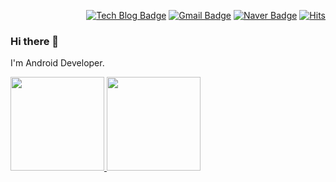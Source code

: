 <div align=right>
  
[![Tech Blog Badge](http://img.shields.io/badge/-Tech%20blog-black?style=plastic&logo=github&link=https://taehyungk.github.io/)](https://taehyungk.github.io/)     [![Gmail Badge](https://img.shields.io/badge/Gmail-ea4335?style=plastic&logo=Gmail&logoColor=white&link=mailto:rlaxogud555@gmail.com)](mailto:rlaxogud555@gmail.com)  [![Naver Badge](https://img.shields.io/badge/Naver-03c75a?style=plastic&logo=naver&logoColor=white&link=mailto:xogud3125@naver.com)](mailto:xogud3125@naver.com)
[![Hits](https://hits.seeyoufarm.com/api/count/incr/badge.svg?url=https%3A%2F%2Fgithub.com%2Ftaehyungk&count_bg=%2379C83D&title_bg=%23555555&icon=&icon_color=%23E7E7E7&title=hits&edge_flat=false)](https://hits.seeyoufarm.com)
    
</div>

### Hi there 👋

I'm Android Developer.

<a href="https://github.com/anuraghazra/github-readme-stats">
  <img src="https://github-readme-stats.vercel.app/api?username=taehyungk&show_icons=true&theme=dark" height="150px"  />
</a>
<a href="https://github.com/anuraghazra/github-readme-stats">
  <img src="https://github-readme-stats.vercel.app/api/top-langs/?username=taehyungk&langs_count=5&layout=compact" height="150px" />
</a>

<!--
**TaeHyungK/TaeHyungK** is a ✨ _special_ ✨ repository because its `README.md` (this file) appears on your GitHub profile.

Here are some ideas to get you started:

- 🔭 I’m currently working on ...
- 🌱 I’m currently learning ...
- 👯 I’m looking to collaborate on ...
- 🤔 I’m looking for help with ...
- 💬 Ask me about ...
- 📫 How to reach me: ...
- 😄 Pronouns: ...
- ⚡ Fun fact: ...
-->
